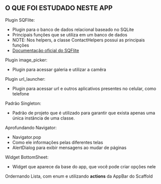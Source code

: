 ## O QUE FOI ESTUDADO NESTE APP

Plugin SQFlite:
* Plugin para o banco de dados relacional baseado no SQLite
* Principais funções que se utiliza em um banco de dados
* NOTE: Nos helpers, a classe ContactHelpers possui as principais funções
* [Documentação oficial do SQFlite]( https://pub.dev/packages/sqflite)

Plugin image_picker:
* Plugin para acessar galeria e utilizar a camêra

Plugin url_launcher:
* Plugin para acessar url e outros aplicativos presentes no celular, como telefone

Padrão Singleton:
* Padrão de projeto que é utilizado para garantir que exista apenas uma única instância de uma classe.

Aprofundando Navigator:
* Navigator.pop
* Como ele informações pelas diferentes telas
* AlertDialog para exibir mensagens ao mudar de páginas

Widget BottomSheet:
* Widget que aparece da base do app, que você pode criar opções nele

Ordernando Lista, com enum e utilizando __actions__ da AppBar do Scaffold